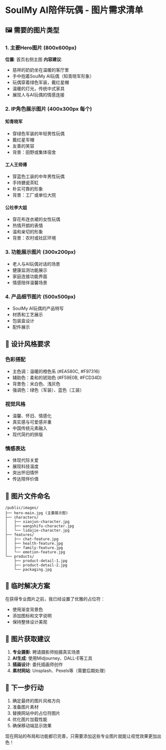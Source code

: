 # SoulMy AI陪伴玩偶 - 图片需求清单

## 🖼️ 需要的图片类型

### 1. 主要Hero图片 (800x600px)
**位置**: 首页右侧主图
**内容建议**:
- 慈祥的奶奶坐在温暖的客厅里
- 手中抱着SoulMy AI玩偶（知青晓军形象）
- 玩偶穿着绿色军装，戴红星帽
- 温暖的灯光，传统中式家具
- 展现人与AI玩偶的情感连接

### 2. IP角色展示图片 (400x300px 每个)

#### 知青晓军
- 穿绿色军装的年轻男性玩偶
- 戴红星军帽
- 友善的笑容
- 背景：田野或集体宿舍

#### 工人王师傅  
- 穿蓝色工装的中年男性玩偶
- 手持搪瓷茶缸
- 朴实可靠的形象
- 背景：工厂或单位大院

#### 公社李大姐
- 穿花布连衣裙的女性玩偶
- 热情开朗的表情
- 温和亲切的形象
- 背景：农村或社区环境

### 3. 功能展示图片 (300x200px)
- 老人与AI玩偶对话的场景
- 健康监测功能展示
- 家庭连接功能界面
- 情感陪伴温馨场景

### 4. 产品细节图片 (500x500px)
- SoulMy AI玩偶的产品特写
- 材质和工艺展示
- 包装盒设计
- 配件展示

## 🎨 设计风格要求

### 色彩搭配
- 主色调：温暖的橙色系 (#EA580C, #F97316)
- 辅助色：柔和的琥珀色 (#F59E0B, #FCD34D)
- 背景色：米白色、浅灰色
- 强调色：绿色（军装）、蓝色（工装）

### 视觉风格
- 温馨、怀旧、情感化
- 真实感与可爱感并重
- 中国传统元素融入
- 现代简约的排版

### 情感表达
- 体现代际关爱
- 展现科技温度
- 突出怀旧情怀
- 传达陪伴价值

## 📁 图片文件命名

```
/public/images/
├── hero-main.jpg (主要展示图)
├── characters/
│   ├── xiaojun-character.jpg
│   ├── wangshifu-character.jpg
│   └── lidajie-character.jpg
├── features/
│   ├── chat-feature.jpg
│   ├── health-feature.jpg
│   ├── family-feature.jpg
│   └── emotion-feature.jpg
└── products/
    ├── product-detail-1.jpg
    ├── product-detail-2.jpg
    └── packaging.jpg
```

## 🔄 临时解决方案

在获得专业图片之前，我已经设置了优雅的占位符：
- 使用渐变背景色
- 添加图标和文字说明
- 保持整体设计美观

## 📸 图片获取建议

1. **专业摄影**: 聘请摄影师拍摄真实场景
2. **AI生成**: 使用Midjourney、DALL-E等工具
3. **插画设计**: 委托插画师创作
4. **素材网站**: Unsplash、Pexels等（需要后期处理）

## 🚀 下一步行动

1. 确定最终的图片风格方向
2. 准备图片素材
3. 替换网站中的占位符图片
4. 优化图片加载性能
5. 确保移动端显示效果

现在网站的布局和功能都已完善，只需要添加这些专业图片就能让视觉效果更加出色！
